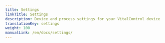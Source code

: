```yaml
---
title: Settings
linkTitle: Settings
description: Device and process settings for your VitalControl device
translationKey: settings
weight: 100
manualLink: /en/docs/settings/
---
```

<script>
  window.location.href = "/en/docs/settings/";
</script>
